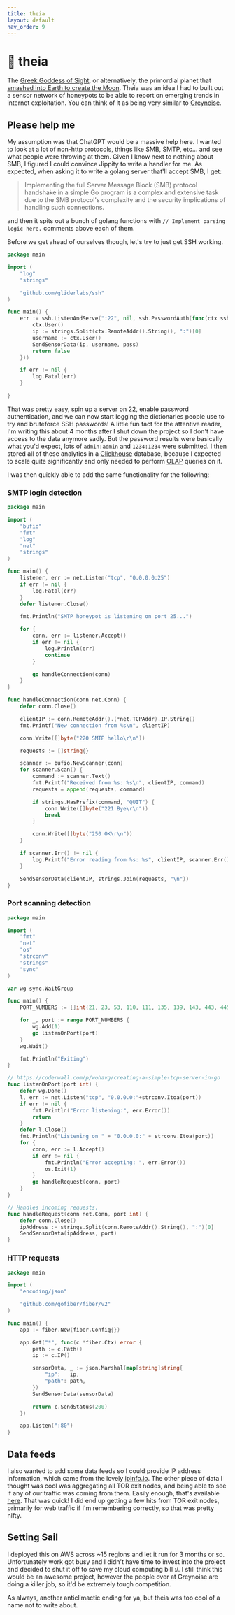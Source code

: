 ```yaml
---
title: theia
layout: default
nav_order: 9
---
```


# 👀 theia

The [Greek Goddess of Sight](https://en.wikipedia.org/wiki/Theia), or alternatively, the primordial planet that [smashed into Earth to create the Moon](<https://en.wikipedia.org/wiki/Theia_(planet)>). Theia was an idea I had to built out a sensor network of honeypots to be able to report on emerging trends in internet exploitation. You can think of it as being very similar to [Greynoise](https://www.greynoise.io/).

## Please help me

My assumption was that ChatGPT would be a massive help here. I wanted to look at a lot of non-http protocols, things like SMB, SMTP, etc... and see what people were throwing at them. Given I know next to nothing about SMB, I figured I could convince Jippity to write a handler for me. As expected, when asking it to write a golang server that'll accept SMB, I get:

> Implementing the full Server Message Block (SMB) protocol handshake in a simple Go program is a complex and extensive task due to the SMB protocol's complexity and the security implications of handling such connections.

and then it spits out a bunch of golang functions with `// Implement parsing logic here.` comments above each of them.

Before we get ahead of ourselves though, let's try to just get SSH working.

```go
package main

import (
	"log"
	"strings"

	"github.com/gliderlabs/ssh"
)

func main() {
	err := ssh.ListenAndServe(":22", nil, ssh.PasswordAuth(func(ctx ssh.Context, pass string) bool {
		ctx.User()
		ip := strings.Split(ctx.RemoteAddr().String(), ":")[0]
		username := ctx.User()
		SendSensorData(ip, username, pass)
		return false
	}))

	if err != nil {
		log.Fatal(err)
	}

}
```

That was pretty easy, spin up a server on 22, enable password authentication, and we can now start logging the dictionaries people use to try and bruteforce SSH passwords! A little fun fact for the attentive reader, I'm writing this about 4 months after I shut down the project so I don't have access to the data anymore sadly. But the password results were basically what you'd expect, lots of `admin:admin` and `1234:1234` were submitted. I then stored all of these analytics in a [Clickhouse](https://clickhouse.com/) database, because I expected to scale quite significantly and only needed to perform [OLAP](https://en.wikipedia.org/wiki/Online_analytical_processing) queries on it.

I was then quickly able to add the same functionality for the following:

### SMTP login detection

```go
package main

import (
	"bufio"
	"fmt"
	"log"
	"net"
	"strings"
)

func main() {
	listener, err := net.Listen("tcp", "0.0.0.0:25")
	if err != nil {
		log.Fatal(err)
	}
	defer listener.Close()

	fmt.Println("SMTP honeypot is listening on port 25...")

	for {
		conn, err := listener.Accept()
		if err != nil {
			log.Println(err)
			continue
		}

		go handleConnection(conn)
	}
}

func handleConnection(conn net.Conn) {
	defer conn.Close()

	clientIP := conn.RemoteAddr().(*net.TCPAddr).IP.String()
	fmt.Printf("New connection from %s\n", clientIP)

	conn.Write([]byte("220 SMTP hello\r\n"))

	requests := []string{}

	scanner := bufio.NewScanner(conn)
	for scanner.Scan() {
		command := scanner.Text()
		fmt.Printf("Received from %s: %s\n", clientIP, command)
		requests = append(requests, command)

		if strings.HasPrefix(command, "QUIT") {
			conn.Write([]byte("221 Bye\r\n"))
			break
		}

		conn.Write([]byte("250 OK\r\n"))
	}

	if scanner.Err() != nil {
		log.Printf("Error reading from %s: %s", clientIP, scanner.Err())
	}

	SendSensorData(clientIP, strings.Join(requests, "\n"))
}
```

### Port scanning detection

```go
package main

import (
	"fmt"
	"net"
	"os"
	"strconv"
	"strings"
	"sync"
)

var wg sync.WaitGroup

func main() {
	PORT_NUMBERS := []int{21, 23, 53, 110, 111, 135, 139, 143, 443, 445, 993, 995, 1723, 3306, 3389, 5900, 8080}

	for _, port := range PORT_NUMBERS {
		wg.Add(1)
		go listenOnPort(port)
	}
	wg.Wait()

	fmt.Println("Exiting")
}

// https://coderwall.com/p/wohavg/creating-a-simple-tcp-server-in-go
func listenOnPort(port int) {
	defer wg.Done()
	l, err := net.Listen("tcp", "0.0.0.0:"+strconv.Itoa(port))
	if err != nil {
		fmt.Println("Error listening:", err.Error())
		return
	}
	defer l.Close()
	fmt.Println("Listening on " + "0.0.0.0:" + strconv.Itoa(port))
	for {
		conn, err := l.Accept()
		if err != nil {
			fmt.Println("Error accepting: ", err.Error())
			os.Exit(1)
		}
		go handleRequest(conn, port)
	}
}

// Handles incoming requests.
func handleRequest(conn net.Conn, port int) {
	defer conn.Close()
	ipAddress := strings.Split(conn.RemoteAddr().String(), ":")[0]
	SendSensorData(ipAddress, port)
}
```

### HTTP requests

```go
package main

import (
	"encoding/json"

	"github.com/gofiber/fiber/v2"
)

func main() {
	app := fiber.New(fiber.Config{})

	app.Get("*", func(c *fiber.Ctx) error {
		path := c.Path()
		ip := c.IP()

		sensorData, _ := json.Marshal(map[string]string{
			"ip":   ip,
			"path": path,
		})
		SendSensorData(sensorData)

		return c.SendStatus(200)
	})

	app.Listen(":80")
}

```

## Data feeds

I also wanted to add some data feeds so I could provide IP address information, which came from the lovely [ipinfo.io](https://ipinfo.io). The other piece of data I thought was cool was aggregating all TOR exit nodes, and being able to see if any of our traffic was coming from them. Easily enough, that's available [here](https://check.torproject.org/torbulkexitlist). That was quick! I did end up getting a few hits from TOR exit nodes, primarily for web traffic if I'm remembering correctly, so that was pretty nifty.

## Setting Sail

I deployed this on AWS across ~15 regions and let it run for 3 months or so. Unfortunately work got busy and I didn't have time to invest into the project and decided to shut it off to save my cloud computing bill :/. I still think this would be an awesome project, however the people over at Greynoise are doing a killer job, so it'd be extremely tough competition.

As always, another anticlimactic ending for ya, but theia was too cool of a name not to write about.
